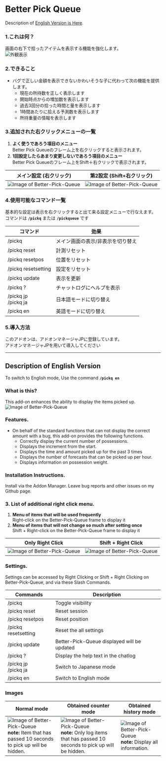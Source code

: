 
# Better Pick Queue  
  
Description of [English Version is Here](#description-of-english-version).  
  
### 1.これは何？
画面の右下で拾ったアイテムを表示する機能を強化します。  
![外観表示](https://github.com/Toukibi/ToSAddon/blob/ForImage/BetterPickQueue/img/topimage2_ja.jpg?raw=true)  
### 2.できること
* バグで正しい金額を表示できないかわいそうな子に代わって次の機能を提供します。  
  * 現在の所持数を正しく表示します
  * 開始時点からの増加数を表示します
  * 過去3回分の拾った時間と量を表示します
  * 1時間あたりに拾える予測数を表示します
  * 所持重量の情報を表示します

### 3.追加された右クリックメニューの一覧
1. **よく使うであろう項目のメニュー**  
   Better Pick Queueのフレーム上を右クリックすると表示されます。  
1. **1回設定したらあまり変更しないであろう項目のメニュー**  
   Better Pick Queueのフレーム上をShift＋右クリックで表示されます。

|メイン設定 (右クリック)|第2設定 (Shift+右クリック)|
|---|---|
|![Image of Better-Pick-Queue](https://github.com/Toukibi/ToSAddon/blob/ForImage/BetterPickQueue/img/primarymenu_simple_ja.jpg?raw=true)|![Image of Better-Pick-Queue](https://github.com/Toukibi/ToSAddon/blob/ForImage/BetterPickQueue/img/secondarymenu_ja.jpg?raw=true)|

### 4.使用可能なコマンド一覧
基本的な設定は表示を右クリックすると出て来る設定メニューで行なえます。  
コマンドは **`/pickq`** または **`/pickqueue`** です  

|コマンド|効果|
|---|---|
|/pickq|メイン画面の表示/非表示を切り替え|
|/pickq reset|計測リセット|
|/pickq resetpos|位置をリセット|
|/pickq resetsetting|設定をリセット|
|/pickq update|表示を更新|
|/pickq ?|チャットログにヘルプを表示|
|/pickq jp<br>/pickq ja|日本語モードに切り替え|
|/pickq en|英語モードに切り替え|

### 5.導入方法
このアドオンは、アドオンマネージャJPに登録しています。  
アドオンマネージャJPを用いて導入してください  

---
## Description of English Version 
  
To switch to English mode, Use the command **`/pickq en`**

### What is this?
This add-on enhances the ability to display the items picked up.  
![Image of Better-Pick-Queue](https://github.com/Toukibi/ToSAddon/blob/ForImage/BetterPickQueue/img/topimage_en.jpg?raw=true)  
### Features.
* On behalf of the standard functions that can not display the correct amount with a bug, this add-on provides the following functions.  
  * Correctly display the current number of possessions.
  * Displays the increment from the start.
  * Displays the time and amount picked up for the past 3 times
  * Displays the number of forecasts that can be picked up per hour.
  * Displays information on possession weight.

### Installation Instructions.
Install via the Addon Manager. Leave bug reports and other issues on my Github page.  

### 3. List of additional right click menu.
1. **Menu of items that will be used frequently**  
    Right-click on the Better-Pick-Queue frame to display it
1. **Menu of items that will not change so much after setting once**  
    Shift + Right-click on the Better-Pick-Queue frame to display it

|Only Right Click|Shift + Right Click|
|---|---|
|![Image of Better-Pick-Queue](https://github.com/Toukibi/ToSAddon/blob/ForImage/BetterPickQueue/img/primarymenu_simple_en.jpg?raw=true)|![Image of Better-Pick-Queue](https://github.com/Toukibi/ToSAddon/blob/ForImage/BetterPickQueue/img/secondarymenu_en.jpg?raw=true)|
    
### Settings.
Settings can be accessed by Right Clicking or Shift + Right Clicking on Better-Pick-Queue, and via these Slash Commands.

|Commands|Description|
|---|---|
|/pickq|Toggle visibility|
|/pickq reset|Reset session|
|/pickq resetpos|Reset position|
|/pickq resetsetting|Reset the all settings|
|/pickq update|Better-Pick-Queue displayed will be updated|
|/pickq ?|Display the help text in the chatlog|
|/pickq jp<br>/pickq ja|Switch to Japanese mode|
|/pickq en|Switch to English mode|

### Images

|Normal mode|Obtained counter mode|Obtained history mode|
|---|---|---|
|![Image of Better-Pick-Queue](https://github.com/Toukibi/ToSAddon/blob/ForImage/BetterPickQueue/img/normalmode_en.jpg?raw=true)<br>**note:** Item that has passed 10 seconds to pick up will be hidden.|![Image of Better-Pick-Queue](https://github.com/Toukibi/ToSAddon/blob/ForImage/BetterPickQueue/img/countermode_en.jpg?raw=true)<br>**note:** Only log items that has passed 10 seconds to pick up will be hidden.|![Image of Better-Pick-Queue](https://github.com/Toukibi/ToSAddon/blob/ForImage/BetterPickQueue/img/detailmode_en.jpg?raw=true)<br>**note:** Display all information.|
